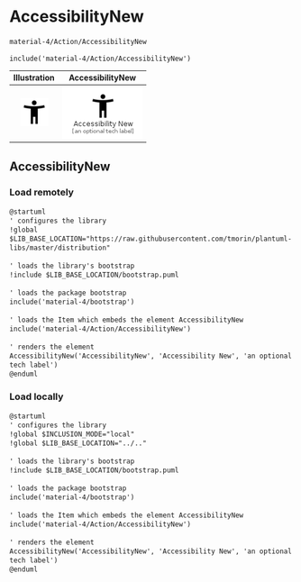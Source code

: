 # AccessibilityNew


```text
material-4/Action/AccessibilityNew
```

```text
include('material-4/Action/AccessibilityNew')
```



| Illustration | AccessibilityNew |
| :---: | :---: |
| ![illustration for Illustration](../../material-4/Action/AccessibilityNew.png) | ![illustration for AccessibilityNew](../../material-4/Action/AccessibilityNew.Local.png) |




## AccessibilityNew

### Load remotely
```plantuml
@startuml
' configures the library
!global $LIB_BASE_LOCATION="https://raw.githubusercontent.com/tmorin/plantuml-libs/master/distribution"

' loads the library's bootstrap
!include $LIB_BASE_LOCATION/bootstrap.puml

' loads the package bootstrap
include('material-4/bootstrap')

' loads the Item which embeds the element AccessibilityNew
include('material-4/Action/AccessibilityNew')

' renders the element
AccessibilityNew('AccessibilityNew', 'Accessibility New', 'an optional tech label')
@enduml
```

### Load locally
```plantuml
@startuml
' configures the library
!global $INCLUSION_MODE="local"
!global $LIB_BASE_LOCATION="../.."

' loads the library's bootstrap
!include $LIB_BASE_LOCATION/bootstrap.puml

' loads the package bootstrap
include('material-4/bootstrap')

' loads the Item which embeds the element AccessibilityNew
include('material-4/Action/AccessibilityNew')

' renders the element
AccessibilityNew('AccessibilityNew', 'Accessibility New', 'an optional tech label')
@enduml
```

